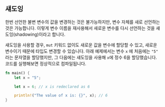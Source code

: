 ## 섀도잉

한번 선언한 불변 변수의 값을 변경하는 것은 불가능하지만, 변수 자체를 새로 선언하는 것은 가능합니다. 이렇게 변수 이름을 재사용해서 새로운 변수를 다시 선언하는 것을 섀도잉(shadowing)이라고 합니다.

섀도잉을 사용할 경우, `mut` 키워드 없이도 새로운 값을 변수에 할당할 수 있고, 새로운 변수이기 때문에 타입도 변경할 수 있습니다. 아래 예제에서는 변수 `x` 에 처음에는 `"5"` 라는 문자열을 할당했지만, 그 다음에는 섀도잉을 사용해 `x`에 정수 6을 할당했습니다. 코드를 실행해보면 정상적으로 컴파일됩니다.

```rust
fn main() {
    let x = "5";

    let x = 6; // x is redeclared as 6

    println!("The value of x is: {}", x); // 6
}

```


